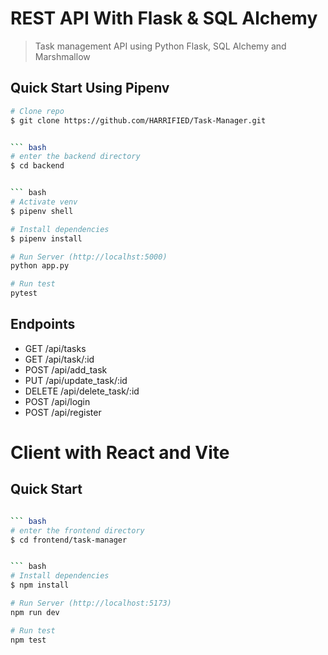 # REST API With Flask & SQL Alchemy

> Task management API using Python Flask, SQL Alchemy and Marshmallow

## Quick Start Using Pipenv


``` bash
# Clone repo
$ git clone https://github.com/HARRIFIED/Task-Manager.git


``` bash
# enter the backend directory
$ cd backend


``` bash
# Activate venv
$ pipenv shell

# Install dependencies
$ pipenv install

# Run Server (http://localhst:5000)
python app.py

# Run test
pytest
```


## Endpoints

* GET     /api/tasks
* GET     /api/task/:id
* POST    /api/add_task
* PUT     /api/update_task/:id
* DELETE  /api/delete_task/:id
* POST    /api/login
* POST    /api/register

# Client with React and Vite

## Quick Start


``` bash

``` bash
# enter the frontend directory
$ cd frontend/task-manager


``` bash
# Install dependencies
$ npm install

# Run Server (http://localhost:5173)
npm run dev

# Run test
npm test
```
